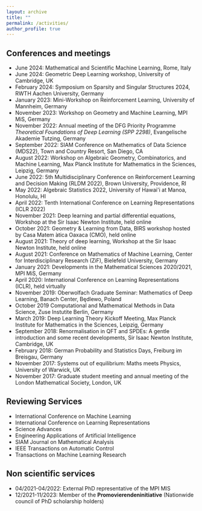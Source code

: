 ```yaml
---
layout: archive
title: ""
permalink: /activities/
author_profile: true
---
```




## Conferences and meetings
* June 2024: Mathematical and Scientific Machine Learning, Rome, Italy
* June 2024: Geometric Deep Learning workshop, University of Cambridge, UK
* February 2024: Symposium on Sparsity and Singular Structures 2024, RWTH Aachen University, Germany
* January 2023: Mini-Workshop on Reinforcement Learning, University of Mannheim, Germany
* November 2023: Workshop on Geometry and Machine Learning, MPI MiS, Germany
* November 2022: Annual meeting of the DFG Priority Programme *Theoretical Foundations of Deep Learning (SPP 2298)*, Evangelische Akademie Tutzing, Germany
* September 2022: SIAM Conference on Mathematics of Data Science (MDS22), Town and Country Resort, San Diego, CA
* August 2022: Workshop on Algebraic Geometry, Combinatorics, and Machine Learning, Max Planck Institute for Mathematics in the Sciences, Leipzig, Germany
* June 2022: 5th Multidisciplinary Conference on Reinforcement Learning and Decision Making (RLDM 2022), Brown University, Providence, RI
* May 2022: Algebraic Statistics 2022, University of Hawai'i at Manoa, Honolulu, HI 
* April 2022: Tenth International Conference on Learning Representations (ICLR 2022)
* November 2021: Deep learning and partial differential equations, Workshop at the Sir Isaac Newton Institute, held online
* October 2021: Geometry & Learning from Data, BIRS workshop hosted by Casa Matem ́atica Oaxaca (CMO), held online
* August 2021: Theory of deep learning, Workshop at the Sir Isaac Newton Institute, held online
* August 2021: Conference on Mathematics of Machine Learning, Center for Interdisciplinary Research (ZiF), Bielefeld University, Germany
* January 2021: Developments in the Mathematical Sciences 2020/2021, MPI MiS, Germany
* April 2020: International Conference on Learning Representations (ICLR), held virtually 
* November 2019: Oberwolfach Graduate Seminar: Mathematics of Deep Learning, Banach Center, Będlewo, Poland
* October 2019 Computational and Mathematical Methods in Data Science, Zuse Instutite Berlin, Germany
* March 2019: Deep Learning Theory Kickoff Meeting, Max Planck Institute for Mathematics in the Sciences, Leipzig, Germany
* September 2018: Renormalisation in QFT and SPDEs: A gentle introduction and some recent developments, Sir Isaac Newton Institute, Cambridge, UK
* February 2018: German Probability and Statistics Days, Freiburg im Breisgau, Germany
* November 2017: Systems out of equilibrium: Maths meets Physics, University of Warwick, UK
* November 2017: Graduate student meeting and annual meeting of the London Mathematical Society, London, UK

## Reviewing Services

* International Conference on Machine Learning
* International Conference on Learning Representations
* Science Advances 
* Engineering Applications of Artificial Intelligence
* SIAM Journal on Mathematical Analysis
* IEEE Transactions on Automatic Control
* Transactions on Machine Learning Research

## Non scientific services

* 04/2021-04/2022: External PhD representative of the MPI MIS
* 12/2021-11/2023: Member of the **Promovierendeninitiative** (Nationwide council of PhD scholarship holders)

